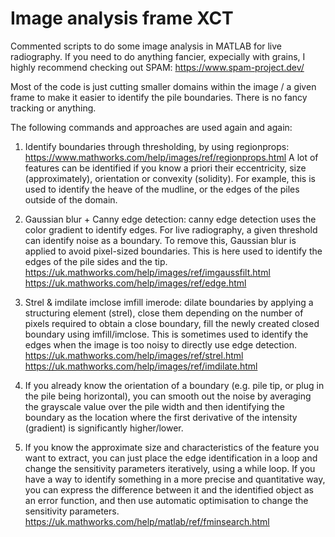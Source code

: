 # Image analysis frame XCT
Commented scripts to do some image analysis in MATLAB for live radiography.
If you need to do anything fancier, expecially with grains, I highly recommend checking out SPAM: https://www.spam-project.dev/

Most of the code is just cutting smaller domains within the image / a given frame to make it easier to identify the pile boundaries. There is no fancy tracking or anything.

The following commands and approaches are used again and again:
1) Identify boundaries through thresholding, by using regionprops: https://www.mathworks.com/help/images/ref/regionprops.html
A lot of features can be identified if you know a priori their eccentricity, size (approximately), orientation or convexity (solidity).
For example, this is used to identify the heave of the mudline, or the edges of the piles outside of the domain.

2) Gaussian blur + Canny edge detection: canny edge detection uses the color gradient to identify edges. For live radiography, a given threshold can identify noise as a boundary. To remove this, Gaussian blur is applied to avoid pixel-sized boundaries. This is here used to identify the edges of the pile sides and the tip.
https://uk.mathworks.com/help/images/ref/imgaussfilt.html
https://uk.mathworks.com/help/images/ref/edge.html

3) Strel & imdilate imclose imfill imerode: dilate boundaries by applying a structuring element (strel), close them depending on the number of pixels required to obtain a close boundary, fill the newly created closed boundary using imfill/imclose. This is sometimes used to identify the edges when the image is too noisy to directly use edge detection.
https://uk.mathworks.com/help/images/ref/strel.html
https://uk.mathworks.com/help/images/ref/imdilate.html

4) If you already know the orientation of a boundary (e.g. pile tip, or plug in the pile being horizontal), you can smooth out the noise by averaging the grayscale value over the pile width and then identifying the boundary as the location where the first derivative of the intensity (gradient) is significantly higher/lower.

5) If you know the approximate size and characteristics of the feature you want to extract, you can just place the edge identification in a loop and change the sensitivity parameters iteratively, using a while loop. If you have a way to identify something in a more precise and quantitative way, you can express the difference between it and the identified object as an error function, and then use automatic optimisation to change the sensitivity parameters. https://uk.mathworks.com/help/matlab/ref/fminsearch.html
